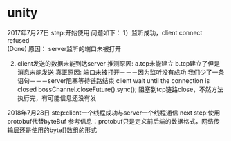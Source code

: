 # unity
2017年7月27日
step:开始使用
问题如下：
1）监听成功，client connect refused  
(Done)
原因：
server监听的端口未被打开

2) client发送的数据未能到达server
推测原因:
a.tcp未能建立
b.tcp建立了但是消息未能发送
真正原因:
端口未被打开－－－因为监听没有成功
我们少了一条语句－－－server阻塞等待链路结束  client wait until the connection is closed
bossChannel.closeFuture().sync();
阻塞到tcp链路close，不然方法执行完，有可能信息还没有发

2018年7月28日
step:client一个线程成功与server一个线程通信
next step:使用protobuf代替byteBuf
参考信息：protobuf只是定义前后端的数据格式，网络传输层还是使用的byte[]数组的形式

